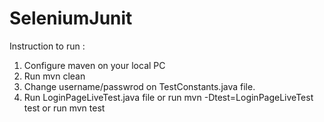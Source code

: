 # SeleniumJunit

Instruction to run :

1. Configure maven on your local PC
2. Run mvn clean
3. Change username/passwrod on TestConstants.java file.
4. Run LoginPageLiveTest.java file or
run mvn -Dtest=LoginPageLiveTest test or 
run mvn test
